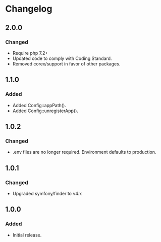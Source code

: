 # Changelog

## 2.0.0

### Changed
- Require php 7.2+
- Updated code to comply with Coding Standard.
- Removed corex/support in favor of other packages.

## 1.1.0

### Added
- Added Config::appPath().
- Added Config::unregisterApp().


## 1.0.2

### Changed
- .env files are no longer required. Environment defaults to production.


## 1.0.1

### Changed
- Upgraded symfony/finder to v4.x


## 1.0.0

### Added
- Initial release.
